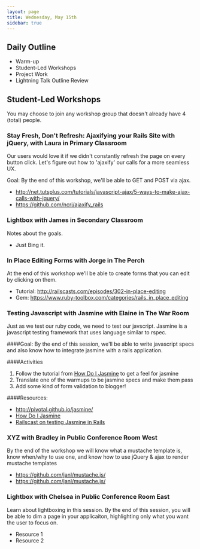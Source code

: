 ```yaml
---
layout: page
title: Wednesday, May 15th
sidebar: true
---
```


## Daily Outline

* Warm-up
* Student-Led Workshops
* Project Work
* Lightning Talk Outline Review

## Student-Led Workshops

You may choose to join any workshop group that doesn't already have 4 (total) people.

### Stay Fresh, Don't Refresh: Ajaxifying your Rails Site with jQuery, with Laura in Primary Classroom

Our users would love it if we didn't constantly refresh the page on every button click. Let's figure out how to 'ajaxify' our calls for a more seamless UX.

Goal: By the end of this workshop, we'll be able to GET and POST via ajax.

* http://net.tutsplus.com/tutorials/javascript-ajax/5-ways-to-make-ajax-calls-with-jquery/
* https://github.com/ncri/ajaxify_rails


### Lightbox with James in Secondary Classroom

Notes about the goals.

* Just Bing it.

### In Place Editing Forms with Jorge in The Perch

At the end of this workshop we'll be able to create forms that you can edit by clicking on them.

* Tutorial: http://railscasts.com/episodes/302-in-place-editing
* Gem: https://www.ruby-toolbox.com/categories/rails_in_place_editing

### Testing Javascript with Jasmine with Elaine in The War Room

Just as we test our ruby code, we need to test our javscript. Jasmine is a javascript testing framework that uses language similar to rspec.

####Goal:
By the end of this session, we'll be able to write javascript specs and also know how to integrate jasmine with a rails application.

####Activities

1. Follow the tutorial from [How Do I Jasmine](http://evanhahn.com/how-do-i-jasmine/) to get a feel for jasmine
2. Translate one of the warmups to be jasmine specs and make them pass
3. Add some kind of form validation to blogger!

####Resources:
* http://pivotal.github.io/jasmine/
* [How Do I Jasmine](http://evanhahn.com/how-do-i-jasmine/)
* [Railscast on testing Jasmine in Rails](http://railscasts.com/episodes/261-testing-javascript-with-jasmine)

### XYZ with Bradley in Public Conference Room West

By the end of the workshop we will know what a mustache template is, know when/why to use one, and know how to use jQuery & ajax to render mustache templates

* https://github.com/janl/mustache.js/
* https://github.com/janl/mustache.js/

### Lightbox with Chelsea in Public Conference Room East

Learn about lightboxing in this session. By the end of this session, you will be able to dim a page in your applicaiton, highlighting only what you want the user to focus on. 

* Resource 1
* Resource 2

